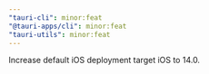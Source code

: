 ```yaml
---
"tauri-cli": minor:feat
"@tauri-apps/cli": minor:feat
"tauri-utils": minor:feat
---
```


Increase default iOS deployment target iOS to 14.0.

